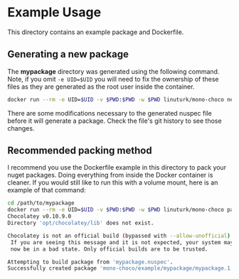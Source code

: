 # Example Usage

This directory contains an example package and Dockerfile.

## Generating a new package

The **mypackage** directory was generated using the following command. Note, if you omit `-e UID=$UID` you will need to fix the ownership of these files as they are generated as the root user inside the container.

```bash
docker run --rm -e UID=$UID -v $PWD:$PWD -w $PWD linuturk/mono-choco new mypackage --version 1.0.0 --maintainer "Justin Phelps"
```

There are some modifications necessary to the generated nuspec file before it will generate a package. Check the file's git history to see those changes.

## Recommended packing method

I recommend you use the Dockerfile example in this directory to pack your nuget packages. Doing everything from inside the Docker container is cleaner. If you would still like to run this with a volume mount, here is an example of that command:

```bash
cd /path/to/mypackage
docker run --rm -e UID=$UID -v $PWD:$PWD -w $PWD linuturk/mono-choco pack mypackage.nuspec
Chocolatey v0.10.9.0
Directory 'opt/chocolatey/lib' does not exist.

Chocolatey is not an official build (bypassed with --allow-unofficial).
 If you are seeing this message and it is not expected, your system may
 now be in a bad state. Only official builds are to be trusted.

Attempting to build package from 'mypackage.nuspec'.
Successfully created package 'mono-choco/example/mypackage/mypackage.1.0.0.nupkg'
```
